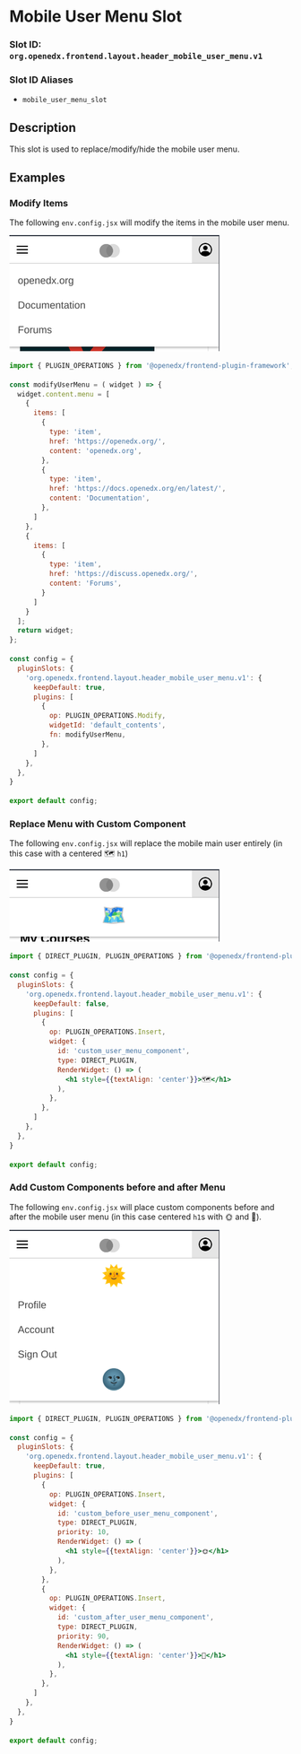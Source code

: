 # Mobile User Menu Slot

### Slot ID: `org.openedx.frontend.layout.header_mobile_user_menu.v1`

### Slot ID Aliases
* `mobile_user_menu_slot`

## Description

This slot is used to replace/modify/hide the mobile user menu.

## Examples

### Modify Items

The following `env.config.jsx` will modify the items in the mobile user menu.

![Screenshot of modified items](./images/mobile_user_menu_modify_items.png)

```jsx
import { PLUGIN_OPERATIONS } from '@openedx/frontend-plugin-framework';

const modifyUserMenu = ( widget ) => {
  widget.content.menu = [
    {
      items: [
        {
          type: 'item',
          href: 'https://openedx.org/',
          content: 'openedx.org',
        },
        {
          type: 'item',
          href: 'https://docs.openedx.org/en/latest/',
          content: 'Documentation',
        },
      ]
    },
    {
      items: [
        {
          type: 'item',
          href: 'https://discuss.openedx.org/',
          content: 'Forums',
        }
      ]
    }
  ];
  return widget;
};

const config = {
  pluginSlots: {
    'org.openedx.frontend.layout.header_mobile_user_menu.v1': {
      keepDefault: true,
      plugins: [
        {
          op: PLUGIN_OPERATIONS.Modify,
          widgetId: 'default_contents',
          fn: modifyUserMenu,
        },
      ]
    },
  },
}

export default config;
```

### Replace Menu with Custom Component

The following `env.config.jsx` will replace the mobile main user entirely (in this case with a centered 🗺️ `h1`)

![Screenshot of custom component](./images/mobile_user_menu_custom_component.png)

```jsx
import { DIRECT_PLUGIN, PLUGIN_OPERATIONS } from '@openedx/frontend-plugin-framework';

const config = {
  pluginSlots: {
    'org.openedx.frontend.layout.header_mobile_user_menu.v1': {
      keepDefault: false,
      plugins: [
        {
          op: PLUGIN_OPERATIONS.Insert,
          widget: {
            id: 'custom_user_menu_component',
            type: DIRECT_PLUGIN,
            RenderWidget: () => (
              <h1 style={{textAlign: 'center'}}>🗺️</h1>
            ),
          },
        },
      ]
    },
  },
}

export default config;
```

### Add Custom Components before and after Menu

The following `env.config.jsx` will place custom components before and after the mobile user menu (in this case centered `h1`s with 🌞 and 🌚).

![Screenshot of custom components before and after](./images/mobile_user_menu_custom_components_before_after.png)

```jsx
import { DIRECT_PLUGIN, PLUGIN_OPERATIONS } from '@openedx/frontend-plugin-framework';

const config = {
  pluginSlots: {
    'org.openedx.frontend.layout.header_mobile_user_menu.v1': {
      keepDefault: true,
      plugins: [
        {
          op: PLUGIN_OPERATIONS.Insert,
          widget: {
            id: 'custom_before_user_menu_component',
            type: DIRECT_PLUGIN,
            priority: 10,
            RenderWidget: () => (
              <h1 style={{textAlign: 'center'}}>🌞</h1>
            ),
          },
        },
        {
          op: PLUGIN_OPERATIONS.Insert,
          widget: {
            id: 'custom_after_user_menu_component',
            type: DIRECT_PLUGIN,
            priority: 90,
            RenderWidget: () => (
              <h1 style={{textAlign: 'center'}}>🌚</h1>
            ),
          },
        },
      ]
    },
  },
}

export default config;
```
